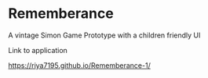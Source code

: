 # Rememberance

A vintage Simon Game Prototype with a children friendly UI

Link to application

https://riya7195.github.io/Rememberance-1/
